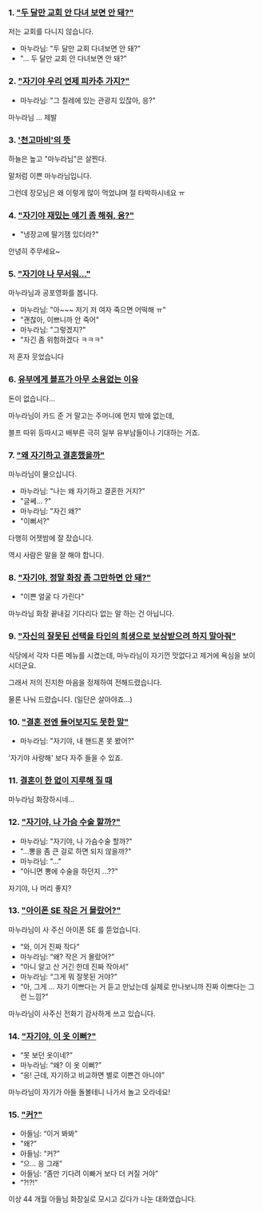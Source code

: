### 1. ["두 달만 교회 안 다녀 보면 안 돼?"](https://www.clien.net/service/board/park/6640917)

저는 교회를 다니지 않습니다.

- 마누라님: "두 달만 교회 다녀보면 안 돼?"
- "... 두 달만 교회 안 다녀보면 안 돼?"

### 2. ["자기야 우리 언제 피카추 가지?"](https://www.clien.net/service/board/park/7157147)

- 마누라님: "그 칠레에 있는 관광지 있잖아, 응?"

마누라님 ... 제발

### 3. ['천고마비'의 뜻](https://www.clien.net/service/board/park/7747869)

하늘은 높고 "마누라님"은 살찐다.

말처럼 이쁜 마누라님입니다.

그런데 장모님은 왜 이렇게 많이 먹었냐며 절 타박하시네요 ㅠ 

### 4. ["자기야 재밌는 얘기 좀 해줘, 응?"](https://www.clien.net/service/board/park/7927287)
- "냉장고에 딸기잼 있더라?"

안녕히 주무세요~


### 5. ["자기야 나 무서워..."](https://www.clien.net/service/board/park/8431546)

마누라님과 공포영화를 봅니다.

- 마누라님: "아~~~ 저기 저 여자 죽으면 어떡해 ㅠ"
- "괜찮아, 이쁘니까 안 죽어"
- 마누라님: "그렇겠지?"
- "자긴 좀 위험하겠다 ㅋㅋㅋ"

저 혼자 웃었습니다


### 6. [유부에게 블프가 아무 소용없는 이유](https://www.clien.net/service/board/park/8465749)

돈이 없습니다...

마누라님이 카드 준 거 말고는 주머니에 먼지 밖에 없는데,

블프 따위 등따시고 배부른 극히 일부 유부남들이나 기대하는 거죠.


### 7. ["왜 자기하고 결혼했을까"](https://www.clien.net/service/board/park/8627381)

마누라님이 물으십니다.

- 마누라님: "나는 왜 자기하고 결혼한 거지?"
- "글쎄... ?"
- 마누라님: "자긴 왜?"
- "이뻐서?"

다행히 어젯밤에 잘 잤습니다.

역시 사람은 말을 잘 해야 합니다.


### 8. ["자기야, 정말 화장 좀 그만하면 안 돼?"](https://www.clien.net/service/board/park/8741166)

- "이쁜 얼굴 다 가린다"

마누라님 화장 끝내길 기다리다 없는 말 하는 건 아닙니다.


### 9. ["자신의 잘못된 선택을 타인의 희생으로 보상받으려 하지 말아줘"](https://www.clien.net/service/board/park/8870707)

식당에서 각자 다른 메뉴를 시켰는데,
마누라님이 자기껀 맛없다고 제거에 욕심을 보이시더군요.

그래서 저의 진지한 마음을 정제하여 전해드렸습니다.

물론 나눠 드렸습니다. (일단은 살아야죠...)


### 10. ["결혼 전엔 들어보지도 못한 말"](https://www.clien.net/service/board/park/11892088)

- 마누라님: "자기야, 내 핸드폰 못 봤어?"

'자기야 사랑해' 보다 자주 들을 수 있죠.


### 11. [결혼이 한 없이 지루해 질 때](https://www.clien.net/service/board/park/11946222)

마누라님 화장하시네...


### 12. ["자기야, 나 가슴 수술 할까?"](https://www.clien.net/service/board/park/12026012)

- 마누라님: "자기야, 나 가슴수술 할까?"
- "...뽕을 좀 큰 걸로 하면 되지 않을까?"
- 마누라님: "..."
- "아니면 뽕에 수술을 하던지 ...??"


자기야, 나 머리 좋지?


### 13. ["아이폰 SE 작은 거 몰랐어?"](https://www.clien.net/service/board/park/14958230)

마누라님이 사 주신 아이폰 SE 를 뜯었습니다.

- “와, 이거 진짜 작다”
- 마누라님: “왜? 작은 거 몰랐어?”
- “아니 알고 산 거긴 한데 진짜 작아서”
- 마누라님: “그게 뭐 잘못된 거야?”
- “아, 그게 ... 자기 이쁘다는 거 듣고 만났는데 실제로 만나보니까 진짜 이쁘다는 그런 느낌?”

마누라님이 사주신 전화기 감사하게 쓰고 있습니다.


### 14. ["자기야, 이 옷 이뻐?"](https://www.clien.net/service/board/park/14970420)

- “못 보던 옷이네?”
- 마누라님: “왜? 이 옷 이뻐?”
- “응! 근데, 자기하고 비교하면 별로 이쁜건 아니야”


마누라님이 자기가 아들 돌볼테니 나가서 놀고 오라네요!


### 15. ["커?"](https://www.clien.net/service/board/park/14970535)

- 아들님: “이거 봐봐”
- "왜?”
- 아들님: “커?”
- “으... 응 그래”
- 아들님: “좀만 기다려 이빠거 보다 더 커질 거야”
- “?!?!”


이상 44 개월 아들님 화장실로 모시고 깄다가 나눈 대화였습니다.